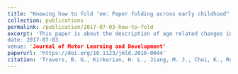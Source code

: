 ```yaml
---
title: "Knowing how to fold ’em: Paper folding across early childhood"
collection: publications
permalink: /publication/2017-07-03-how-to-fold
excerpt: 'This paper is about the description of age related changes in manual paper folding across early childhood."
date: 2017-07-03
venue: 'Journal of Motor Learning and Development'
paperurl: 'https://doi.org/10.1123/jmld.2016-0044'
citation: 'Travers, B. G., Kirkorian, H. L., Jiang, M. J., Choi, K., Rosengren, K. S., Pavalko, P., & Jobin, P. (2017). Knowing how to fold em: Paper folding across early childhood. <i>Journal of Motor Learning and Development.</i> Advance Online Publication.'
---
```

